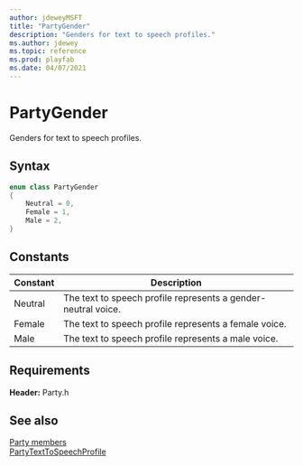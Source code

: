 ```yaml
---
author: jdeweyMSFT
title: "PartyGender"
description: "Genders for text to speech profiles."
ms.author: jdewey
ms.topic: reference
ms.prod: playfab
ms.date: 04/07/2021
---
```


# PartyGender  

Genders for text to speech profiles.    

## Syntax  
  
```cpp
enum class PartyGender    
{  
    Neutral = 0,  
    Female = 1,  
    Male = 2,  
}  
```  
  
## Constants  
  
| Constant | Description |
| --- | --- |
| Neutral | The text to speech profile represents a gender-neutral voice. |  
| Female | The text to speech profile represents a female voice. |  
| Male | The text to speech profile represents a male voice. |  
  
  
## Requirements  
  
**Header:** Party.h
  
## See also  
[Party members](../party_members.md)  
[PartyTextToSpeechProfile](../classes/PartyTextToSpeechProfile/partytexttospeechprofile.md)
  
  
